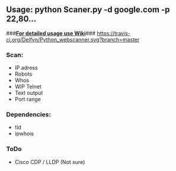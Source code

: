 ## Usage: python Scaner.py -d google.com -p 22,80...

###**[For detailed usage use Wiki](https://github.com/Delfyn/Python_webscanner/wiki)**###
https://travis-ci.org/Delfyn/Python_webscanner.svg?branch=master
### Scan:
* IP adress
* Robots
* Whos
* WIP Telnet
* Text output
* Port range

### Dependencies:
* tld
* ipwhois

### ToDo
* Cisco CDP / LLDP (Not sure)
